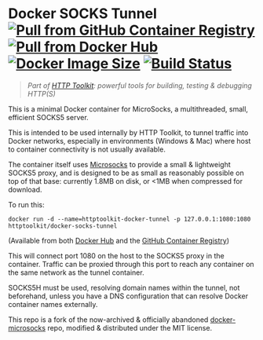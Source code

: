 # Docker SOCKS Tunnel [![Pull from GitHub Container Registry](https://img.shields.io/badge/Pull%20from-GHCR-%23333)](https://ghcr.io/httptoolkit/docker-socks-tunnel) [![Pull from Docker Hub](https://img.shields.io/badge/Pull%20from-Docker%20Hub-0db7ed)](https://hub.docker.com/r/httptoolkit/docker-socks-tunnel) [![Docker Image Size](https://img.shields.io/docker/image-size/httptoolkit/docker-socks-tunnel?sort=semver)](https://hub.docker.com/r/httptoolkit/docker-socks-tunnel/) [![Build Status](https://github.com/httptoolkit/docker-socks-tunnel/workflows/CI/badge.svg)](https://github.com/httptoolkit/mockttp/actions)

> _Part of [HTTP Toolkit](https://httptoolkit.tech): powerful tools for building, testing & debugging HTTP(S)_

This is a minimal Docker container for MicroSocks, a multithreaded, small, efficient SOCKS5 server.

This is intended to be used internally by HTTP Toolkit, to tunnel traffic into Docker networks, especially in environments (Windows & Mac) where host to container connectivity is not usually available.

The container itself uses [Microsocks](https://github.com/rofl0r/microsocks) to provide a small & lightweight SOCKS5 proxy, and is designed to be as small as reasonably possible on top of that base: currently 1.8MB on disk, or <1MB when compressed for download.

To run this:

```
docker run -d --name=httptoolkit-docker-tunnel -p 127.0.0.1:1080:1080 httptoolkit/docker-socks-tunnel
```

(Available from both [Docker Hub](https://hub.docker.com/r/httptoolkit/docker-socks-tunnel/) and the [GitHub Container Registry](https://github.com/httptoolkit/docker-socks-tunnel/pkgs/container/docker-socks-tunnel))

This will connect port 1080 on the host to the SOCKS5 proxy in the container. Traffic can be proxied through this port to reach any container on the same network as the tunnel container.

SOCKS5H must be used, resolving domain names within the tunnel, not beforehand, unless you have a DNS configuration that can resolve Docker container names externally.

This repo is a fork of the now-archived & officially abandoned [docker-microsocks](https://github.com/shawly/docker-microsocks) repo, modified & distributed under the MIT license.